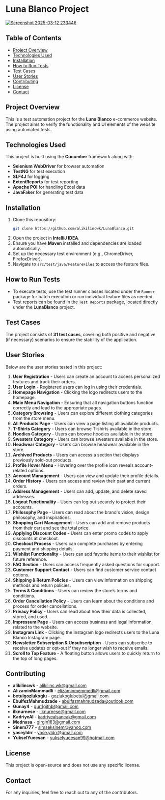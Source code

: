 # Luna Blanco Project
[![Screenshot 2025-03-12 233446](https://github.com/user-attachments/assets/42c7be88-79a4-4755-926a-56debaaa715d)](https://lunablanco.com/)

## Table of Contents
- [Project Overview](#project-overview)
- [Technologies Used](#technologies-used)
- [Installation](#installation)
- [How to Run Tests](#how-to-run-tests)
- [Test Cases](#test-cases)
- [User Stories](#user-stories)
- [Contributing](#contributing)
- [License](#license)
- [Contact](#contact)

## Project Overview
This is a test automation project for the **Luna Blanco** e-commerce website. The project aims to verify the functionality and UI elements of the website using automated tests.

## Technologies Used
This project is built using the **Cucumber** framework along with:
- **Selenium WebDriver** for browser automation
- **TestNG** for test execution
- **SLF4J** for logging
- **ExtentReports** for test reporting
- **Apache POI** for handling Excel data
- **JavaFaker** for generating test data

## Installation
1. Clone this repository:
   ```sh
   git clone https://github.com/alikilincwk/LunaBlanco.git
   ```
2. Open the project in **IntelliJ IDEA**.
3. Ensure you have **Maven** installed and dependencies are loaded automatically.
4. Set up the necessary test environment (e.g., ChromeDriver, FirefoxDriver).
5. Navigate to `src/test/java/FeatureFiles` to access the feature files.

## How to Run Tests
- To execute tests, use the test runner classes located under the `Runner` package for batch execution or run individual feature files as needed.
- Test reports can be found in the `Test Reports` package, located directly under the **LunaBlanco** project.

## Test Cases
The project consists of **31 test cases**, covering both positive and negative (if necessary) scenarios to ensure the stability of the application.

## User Stories
Below are the user stories tested in this project:

1. **User Registration** - Users can create an account to access personalized features and track their orders.
2. **User Login** - Registered users can log in using their credentials.
3. **Homepage Navigation** - Clicking the logo redirects users to the homepage.
4. **Main Menu Navigation** - Ensuring that all navigation buttons function correctly and lead to the appropriate pages.
5. **Category Browsing** - Users can explore different clothing categories from the store menu.
6. **All Products Page** - Users can view a page listing all available products.
7. **T-Shirts Category** - Users can browse T-shirts available in the store.
8. **Hoodies Category** - Users can browse hoodies available in the store.
9. **Sweaters Category** - Users can browse sweaters available in the store.
10. **Headwear Category** - Users can browse headwear available in the store.
11. **Archived Products** - Users can access a section that displays previously sold-out products.
12. **Profile Hover Menu** - Hovering over the profile icon reveals account-related options.
13. **Account Management** - Users can view and update their profile details.
14. **Order History** - Users can access and review their past and current orders.
15. **Address Management** - Users can add, update, and delete saved addresses.
16. **Logout Functionality** - Users can log out securely to protect their accounts.
17. **Philosophy Page** - Users can read about the brand's vision, design philosophy, and inspirations.
18. **Shopping Cart Management** - Users can add and remove products from their cart and see the total price.
19. **Applying Discount Codes** - Users can enter promo codes to apply discounts at checkout.
20. **Checkout Process** - Users can complete purchases by entering payment and shipping details.
21. **Wishlist Functionality** - Users can add favorite items to their wishlist for future reference.
22. **FAQ Section** - Users can access frequently asked questions for support.
23. **Customer Support Contact** - Users can find customer service contact options.
24. **Shipping & Return Policies** - Users can view information on shipping methods and return policies.
25. **Terms & Conditions** - Users can review the store’s terms and conditions.
26. **Order Cancellation Policy** - Users can learn about the conditions and process for order cancellations.
27. **Privacy Policy** - Users can read about how their data is collected, stored, and used.
28. **Impressum Page** - Users can access business and legal information related to the website.
29. **Instagram Link** - Clicking the Instagram logo redirects users to the Luna Blanco Instagram page.
30. **Newsletter Subscription & Unsubscription** - Users can subscribe to receive updates or opt-out if they no longer wish to receive emails.
31. **Scroll to Top Feature** - A floating button allows users to quickly return to the top of long pages.

## Contributing

- **alikilincwk** - alikilinc.wk@gmail.com
- **AlizaminMammadli** - elizaminmemmedli@gmail.com
- **betulgozlukoglu** - gozlukoglubetul@gmail.com
- **EbulfezMahmudzade** - abulfazmahmudzada@outlook.com
- **Gunay4** - gun1githb@gmail.com
- **ilknurnese** - ilknurnese@gmail.com
- **KadriyeAl** - kadriyealsancak@gmail.com
- **Mednasa** - girgin183@gmail.com
- **Sinem777** - simseksinem@yahoo.com
- **yaseyldrr** - yase.yldrr@gmail.com
- **YukselYucesan** - yukselyucesan99@hotmail.com

## License
This project is open-source and does not use any specific license.

## Contact
For any inquiries, feel free to reach out to any of the contributors.

